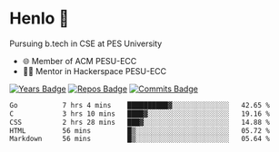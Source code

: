 
# Henlo 🌊

Pursuing b.tech in CSE at PES University

 - 🌐 Member of ACM PESU-ECC
 - 👨‍💻 Mentor in Hackerspace PESU-ECC

 [![Years Badge](https://badges.pufler.dev/years/bwaklog)](https://badges.pufler.dev) 
 [![Repos Badge](https://badges.pufler.dev/repos/bwaklog)](https://badges.pufler.dev)
 [![Commits Badge](https://badges.pufler.dev/commits/monthly/bwaklog)](https://badges.pufler.dev)

<!--START_SECTION:waka-->

```txt
Go           7 hrs 4 mins    ██████████▓░░░░░░░░░░░░░░   42.65 %
C            3 hrs 10 mins   ████▓░░░░░░░░░░░░░░░░░░░░   19.16 %
CSS          2 hrs 28 mins   ███▓░░░░░░░░░░░░░░░░░░░░░   14.88 %
HTML         56 mins         █▒░░░░░░░░░░░░░░░░░░░░░░░   05.72 %
Markdown     56 mins         █▒░░░░░░░░░░░░░░░░░░░░░░░   05.64 %
```

<!--END_SECTION:waka-->
